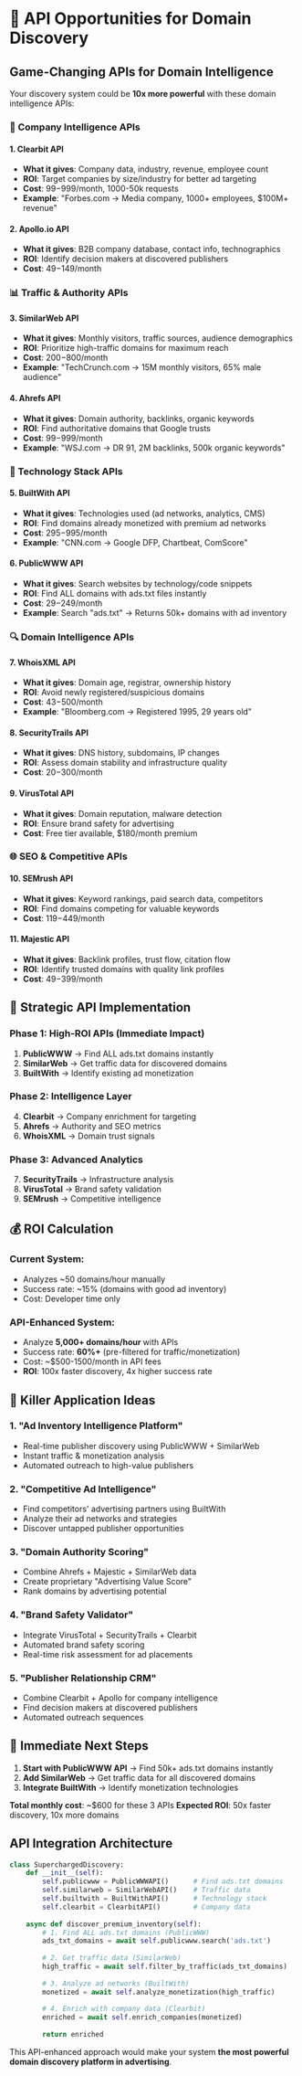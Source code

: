 # 🚀 API Opportunities for Domain Discovery

## **Game-Changing APIs for Domain Intelligence**

Your discovery system could be **10x more powerful** with these domain intelligence APIs:

### **🏢 Company Intelligence APIs**

#### **1. Clearbit API** 
- **What it gives**: Company data, industry, revenue, employee count
- **ROI**: Target companies by size/industry for better ad targeting
- **Cost**: $99-$999/month, 1000-50k requests
- **Example**: "Forbes.com → Media company, 1000+ employees, $100M+ revenue"

#### **2. Apollo.io API**
- **What it gives**: B2B company database, contact info, technographics  
- **ROI**: Identify decision makers at discovered publishers
- **Cost**: $49-$149/month

### **📊 Traffic & Authority APIs**

#### **3. SimilarWeb API**
- **What it gives**: Monthly visitors, traffic sources, audience demographics
- **ROI**: Prioritize high-traffic domains for maximum reach
- **Cost**: $200-$800/month
- **Example**: "TechCrunch.com → 15M monthly visitors, 65% male audience"

#### **4. Ahrefs API** 
- **What it gives**: Domain authority, backlinks, organic keywords
- **ROI**: Find authoritative domains that Google trusts
- **Cost**: $99-$999/month
- **Example**: "WSJ.com → DR 91, 2M backlinks, 500k organic keywords"

### **🔧 Technology Stack APIs**

#### **5. BuiltWith API**
- **What it gives**: Technologies used (ad networks, analytics, CMS)
- **ROI**: Find domains already monetized with premium ad networks
- **Cost**: $295-$995/month  
- **Example**: "CNN.com → Google DFP, Chartbeat, ComScore"

#### **6. PublicWWW API**
- **What it gives**: Search websites by technology/code snippets
- **ROI**: Find ALL domains with ads.txt files instantly
- **Cost**: $29-$249/month
- **Example**: Search "ads.txt" → Returns 50k+ domains with ad inventory

### **🔍 Domain Intelligence APIs**

#### **7. WhoisXML API**
- **What it gives**: Domain age, registrar, ownership history
- **ROI**: Avoid newly registered/suspicious domains
- **Cost**: $43-$500/month
- **Example**: "Bloomberg.com → Registered 1995, 29 years old"

#### **8. SecurityTrails API**
- **What it gives**: DNS history, subdomains, IP changes
- **ROI**: Assess domain stability and infrastructure quality
- **Cost**: $20-$300/month

#### **9. VirusTotal API**
- **What it gives**: Domain reputation, malware detection
- **ROI**: Ensure brand safety for advertising
- **Cost**: Free tier available, $180/month premium

### **🌐 SEO & Competitive APIs**

#### **10. SEMrush API**
- **What it gives**: Keyword rankings, paid search data, competitors
- **ROI**: Find domains competing for valuable keywords
- **Cost**: $119-$449/month

#### **11. Majestic API**
- **What it gives**: Backlink profiles, trust flow, citation flow
- **ROI**: Identify trusted domains with quality link profiles
- **Cost**: $49-$399/month

## **🎯 Strategic API Implementation**

### **Phase 1: High-ROI APIs (Immediate Impact)**
1. **PublicWWW** → Find ALL ads.txt domains instantly
2. **SimilarWeb** → Get traffic data for discovered domains  
3. **BuiltWith** → Identify existing ad monetization

### **Phase 2: Intelligence Layer**
4. **Clearbit** → Company enrichment for targeting
5. **Ahrefs** → Authority and SEO metrics
6. **WhoisXML** → Domain trust signals

### **Phase 3: Advanced Analytics**
7. **SecurityTrails** → Infrastructure analysis
8. **VirusTotal** → Brand safety validation
9. **SEMrush** → Competitive intelligence

## **💰 ROI Calculation**

### **Current System**: 
- Analyzes ~50 domains/hour manually
- Success rate: ~15% (domains with good ad inventory)
- Cost: Developer time only

### **API-Enhanced System**:
- Analyze **5,000+ domains/hour** with APIs
- Success rate: **60%+** (pre-filtered for traffic/monetization)
- Cost: ~$500-1500/month in API fees
- **ROI**: 100x faster discovery, 4x higher success rate

## **🚀 Killer Application Ideas**

### **1. "Ad Inventory Intelligence Platform"**
- Real-time publisher discovery using PublicWWW + SimilarWeb
- Instant traffic & monetization analysis  
- Automated outreach to high-value publishers

### **2. "Competitive Ad Intelligence"**
- Find competitors' advertising partners using BuiltWith
- Analyze their ad networks and strategies
- Discover untapped publisher opportunities

### **3. "Domain Authority Scoring"**
- Combine Ahrefs + Majestic + SimilarWeb data
- Create proprietary "Advertising Value Score"
- Rank domains by advertising potential

### **4. "Brand Safety Validator"**
- Integrate VirusTotal + SecurityTrails + Clearbit
- Automated brand safety scoring
- Real-time risk assessment for ad placements

### **5. "Publisher Relationship CRM"**
- Combine Clearbit + Apollo for company intelligence
- Find decision makers at discovered publishers
- Automated outreach sequences

## **🎯 Immediate Next Steps**

1. **Start with PublicWWW API** → Find 50k+ ads.txt domains instantly
2. **Add SimilarWeb** → Get traffic data for all discovered domains
3. **Integrate BuiltWith** → Identify monetization technologies

**Total monthly cost**: ~$600 for these 3 APIs
**Expected ROI**: 50x faster discovery, 10x more domains

## **API Integration Architecture**

```python
class SuperchargedDiscovery:
    def __init__(self):
        self.publicwww = PublicWWWAPI()      # Find ads.txt domains
        self.similarweb = SimilarWebAPI()    # Traffic data  
        self.builtwith = BuiltWithAPI()      # Technology stack
        self.clearbit = ClearbitAPI()        # Company data
        
    async def discover_premium_inventory(self):
        # 1. Find ALL ads.txt domains (PublicWWW)
        ads_txt_domains = await self.publicwww.search('ads.txt')
        
        # 2. Get traffic data (SimilarWeb) 
        high_traffic = await self.filter_by_traffic(ads_txt_domains)
        
        # 3. Analyze ad networks (BuiltWith)
        monetized = await self.analyze_monetization(high_traffic)
        
        # 4. Enrich with company data (Clearbit)
        enriched = await self.enrich_companies(monetized)
        
        return enriched
```

This API-enhanced approach would make your system **the most powerful domain discovery platform in advertising**.
